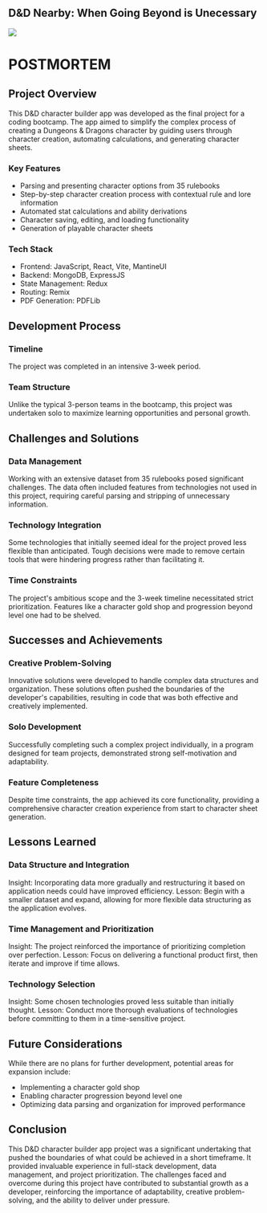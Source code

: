 <h2>D&D Nearby: When Going Beyond is Unecessary</h2>
<img src="https://github.com/CrossTheBlueSky/DnD-Nearby-5e-Character-Builder/assets/101310353/21b7ed38-657b-4f86-8d2d-c7ca592e5501"/>

# POSTMORTEM

## Project Overview

This D&D character builder app was developed as the final project for a coding bootcamp. The app aimed to simplify the complex process of creating a Dungeons & Dragons character by guiding users through character creation, automating calculations, and generating character sheets.

### Key Features

- Parsing and presenting character options from 35 rulebooks
- Step-by-step character creation process with contextual rule and lore information
- Automated stat calculations and ability derivations
- Character saving, editing, and loading functionality
- Generation of playable character sheets

### Tech Stack

- Frontend: JavaScript, React, Vite, MantineUI
- Backend: MongoDB, ExpressJS
- State Management: Redux
- Routing: Remix
- PDF Generation: PDFLib

## Development Process

### Timeline
The project was completed in an intensive 3-week period.

### Team Structure
Unlike the typical 3-person teams in the bootcamp, this project was undertaken solo to maximize learning opportunities and personal growth.

## Challenges and Solutions

### Data Management
Working with an extensive dataset from 35 rulebooks posed significant challenges. The data often included features from technologies not used in this project, requiring careful parsing and stripping of unnecessary information.

### Technology Integration
Some technologies that initially seemed ideal for the project proved less flexible than anticipated. Tough decisions were made to remove certain tools that were hindering progress rather than facilitating it.

### Time Constraints
The project's ambitious scope and the 3-week timeline necessitated strict prioritization. Features like a character gold shop and progression beyond level one had to be shelved.

## Successes and Achievements

### Creative Problem-Solving
Innovative solutions were developed to handle complex data structures and organization. These solutions often pushed the boundaries of the developer's capabilities, resulting in code that was both effective and creatively implemented.

### Solo Development
Successfully completing such a complex project individually, in a program designed for team projects, demonstrated strong self-motivation and adaptability.

### Feature Completeness
Despite time constraints, the app achieved its core functionality, providing a comprehensive character creation experience from start to character sheet generation.

## Lessons Learned

### Data Structure and Integration
Insight: Incorporating data more gradually and restructuring it based on application needs could have improved efficiency.
Lesson: Begin with a smaller dataset and expand, allowing for more flexible data structuring as the application evolves.

### Time Management and Prioritization
Insight: The project reinforced the importance of prioritizing completion over perfection.
Lesson: Focus on delivering a functional product first, then iterate and improve if time allows.

### Technology Selection
Insight: Some chosen technologies proved less suitable than initially thought.
Lesson: Conduct more thorough evaluations of technologies before committing to them in a time-sensitive project.

## Future Considerations

While there are no plans for further development, potential areas for expansion include:
- Implementing a character gold shop
- Enabling character progression beyond level one
- Optimizing data parsing and organization for improved performance

## Conclusion

This D&D character builder app project was a significant undertaking that pushed the boundaries of what could be achieved in a short timeframe. It provided invaluable experience in full-stack development, data management, and project prioritization. The challenges faced and overcome during this project have contributed to substantial growth as a developer, reinforcing the importance of adaptability, creative problem-solving, and the ability to deliver under pressure.
